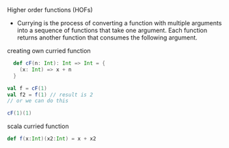 Higher order functions (HOFs)

- Currying is the process of converting a function with multiple arguments into a sequence of functions that take one argument. Each function returns another function that consumes the following argument.

creating own curried function
```scala
  def cF(n: Int): Int => Int = {
    (x: Int) => x + n
  }

val f = cF(1)
val f2 = f(1) // result is 2
// or we can do this

cF(1)(1)
```

scala curried function
```scala
def f(x:Int)(x2:Int) = x + x2


```